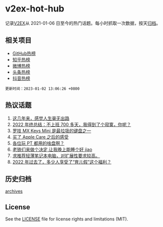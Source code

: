 # v2ex-hot-hub

 记录[V2EX](https://www.v2ex.com/)从 2021-01-06 日至今的热门话题。每小时抓取一次数据，按天[归档](archives)。
 
 ## 相关项目

- [GitHub热榜](https://github.com/snaildev/github-hot-hub)
- [知乎热榜](https://github.com/snaildev/zhihu-hot-hub)
- [微博热榜](https://github.com/snaildev/weibo-hot-hub)
- [头条热榜](https://github.com/snaildev/toutiao-hot-hub)
- [抖音热榜](https://github.com/snaildev/douyin-hot-hub)


 `更新时间：2023-01-02 13:06:26 +0800`

## 热议话题

1. [这几年来，感觉人生毫无出路](https://www.v2ex.com/t/905915)
1. [2022 年终总结：不上班 700 多天，我得到了个寂寞，你呢？](https://www.v2ex.com/t/905969)
1. [罗技 MX Keys Mini 是最垃圾的键盘之一](https://www.v2ex.com/t/905931)
1. [买了 Apple Care 之后的感受](https://www.v2ex.com/t/905913)
1. [各位玩 PT 都用的啥盘啊？](https://www.v2ex.com/t/906013)
1. [老铁们来做个决定,让我晚上能睡个好 jiao](https://www.v2ex.com/t/905963)
1. [求推荐轻薄笔记本电脑，对扩展性要求较高。](https://www.v2ex.com/t/905940)
1. [2022 年过去了，多少人享受了“育儿假”这个福利？](https://www.v2ex.com/t/905929)

## 历史归档

[archives](archives)

## License

See the [LICENSE](LICENSE) file for license rights and limitations (MIT).
